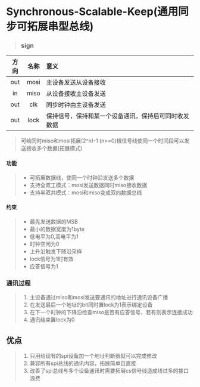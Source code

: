 # Synchronous-Scalable-Keep(通用同步可拓展串型总线)


> ### sign

| 方向  | 名称  |  意义    
|:----:|:----: |:----|
| out  | mosi  | 主设备发送从设备接收
| in   | miso  | 从设备接收主设备发送
| out  | clk   | 同步时钟由主设备发送
| out  | lock  | 保持信号，保持和某一个设备通讯，保持后可同时收发数据

> 可给同时miso和mosi拓展(2^n)-1 (n>=0)根信号线使同一个时间段可以发送接收多个数据(拓展模式)


#### 功能
> - 可拓展数据线，使同一个时钟沿发送多个数据
> - 支持全双工模式：mosi发送数据同时miso接收数据
> - 支持半双共模式：mosi和miso变成双向数据总线
#### 约束
> - 最先发送数据的MSB
> - 最小的数据宽度为1byte
> - 低电平为0,高电平为1
> - 时钟空闲为0
> - 上升沿触发下降沿采样
> - lock信号为1时有效
> - 应答信号为1

### 通讯过程
> 1. 主设备通过miso和mosi发送要通讯的地址进行通讯设备广播
> 2. 在发送最后一个地址的bit同时置lock为1表示绑定设备
> 3. 在下一个时钟的下降沿检查miso是否有应答信号，若有则表示连接成功
> 4. 通讯结束置lock为0

## 优点
> 1. 只用给现有的spi设备加一个地址判断器就可以完成修改
> 2. 兼容所有spi总线的通讯内容，拓展简单且直接
> 3. 改善了spi总线与多个设备通讯时需要拓展cs信号线造成线过多的接口浪费